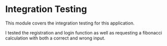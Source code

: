 # Integration Testing 
This module covers the integration testing for this application.

I tested the registration and login function as well as requesting a fibonacci calculation with both a correct and wrong input.
